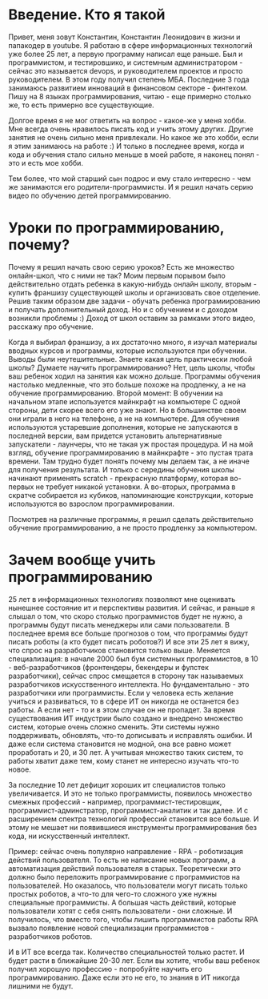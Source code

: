 # Введение. Кто я такой
Привет, меня зовут Константин, Константин Леонидович в жизни и папакодер в youtube. Я работаю в сфере информационных технологий уже более 25 лет, а первую программу написал еще раньше. Был и программистом, и тестировшико, и системным администратором - сейчас это называется devops, и руководителем проектов и просто руководителем. В этом году получил степень МБА. Последние 3 года занимаюсь развитием инноваций в финансовом секторе - финтехом. Пишу на 8 языках программирования, читаю - еще примерно столько же, то есть примерно все существующие. 

Долгое время я не мог ответить на вопрос - какое-же у меня хобби. Мне всегда очень нравилось писать код и учить этому других. Другие занятия не очень сильно меня привлекали. Но какое же это хобби, если я этим занимаюсь на работе :) И только в последнее время, когда и кода и обучения стало сильно меньше в моей работе, я наконец понял - это и есть мое хобби. 


Тем более, что мой старший сын подрос и ему стало интересно - чем же занимаются его родители-программисты. И я решил начать серию видео по обучению детей программированию. 

# Уроки по программированию, почему?

Почему я решил начать свою серию уроков? Есть же множество онлайн-школ, что с ними не так? 
Моим первым порывом было действительно отдать ребенка в какую-нибудь онлайн школу, вторым - купить франшизу существующей школы и организовать свое отделение. Решив таким образом две задачи - обучать ребенка програмиированию и получать дополнительный доход. Но и с обучением и с доходом возникли проблемы :) Доход от школ оставим за рамками этого видео, расскажу про обучение. 

Когда я выбирал франшизу, а их достаточно много, я изучал материалы вводных курсов и программы, которые используются при обучении. Выводы были неутешительные. Знаете какая цель практически любой школы? Думаете научить программированию? Нет, цель школы, чтобы ваш ребенок ходил на занятия как можно дольше. Программы обучения настолько медленные, что это больше похоже на продленку, а не на обучение программированию. 
Второй момент: В обучении на начальном этапе используется майнкрафт на компьютере С одной стороны, дети скорее всего его уже знают. Но в большинстве своем они играли в него на телефоне, а не на компьютере. Для обучения используются устаревшие дополнения, которые не запускаются в последней версии, вам придется установить альтернативные запускатели - лаунчеры, что не такая уж простая процедура. И на мой взгляд, обучение программированию в майнкрафте - это пустая трата времени. Там трудно будет понять почему мы делаем так, а не иначе для получения результата. 
И только с середины обучения школы начинают применять scratch - прекрасную платформу, которая во-первых не требует никакой установки. А во-вторых, программа в скратче собирается из кубиков, напоминающие конструкции, которые используются во взрослом программировании. 

Посмотрев на различные программы, я решил сделать действительно обучение программированию, а не просто продленку за компьютером. 
 
# Зачем вообще учить программированию
25 лет в информационных технологиях позволяют мне оценивать нынешнее состояние ит и перспективы развития. И сейчас, и раньше я слышал о том, что скоро столько программистов будет не нужно, а программы будут писать менеджеры или сами пользователи. В последнее время все больше прогнозов о том, что программы будут писать роботы (а кто будет писать роботов?)
И все эти 25 лет я вижу, что спрос на разработчиков становится только выше. Меняется специализация: в начале 2000 был бум системных программистов, в 10 - веб-разработчиков (фронтендеры, бекендеры и фулстек разработчики), сейчас спрос смещается в сторону так называемых разработчиков искусственного интеллекта. Но фундаментально - это разработчики или программисты. Если у человека есть желание учиться и развиваться, то в сфере ИТ он никогда не останется без работы. А если нет - то и в этом случае он не пропадет. За время существования ИТ индустрии было создано и внедрено множество систем, которые очень сложно сменить. Эти системы нужно поддерживать, обновлять, что-то дописывать и исправлять ошибки. И даже если система становится не модной, она все равно может проработать и 20, и 30 лет. А учитывая множество таких систем, то работы хватит даже тем, кому станет не интересно изучать что-то новое. 

За последние 10 лет дефицит хороших ит специалистов только увеличивается. И это не только программисты, появилось множество смежных профессий - например, программист-тестировщик, программист-админстратор, программист-аналитик и так далее. И с расширением спектра технологий профессий становится все больше. И этому не мешает ни появившиеся инструменты программирования без кода, ни искусственный интеллект. 

Пример: сейчас очень популярно направление - RPA - роботизация действий пользователя. То есть не написание новых программ, а автоматизация действий пользователя в старых. Теоретически это должно было переложить программирование с программистов на пользователей. Но оказалось, что пользователи могут писать только простых роботов, а что-то для чего-то сложного уже нужны специальные программисты. А большая часть действий, которые пользователи хотят с себя снять пользователи - они сложные. И получилось, что вместо того, чтобы лишить программистов работы RPA вызвало появление новой специализации программистов - разработчиков роботов. 

И в ИТ все всегда так. Количество специальностей только растет. И будет расти в ближайшие 20-30 лет. Если вы хотите, чтобы ваш ребенок получил хорошую профессию - попробуйте научить его программированию. Даже если это не его, то знания в ИТ никогда лишними не будут. 
